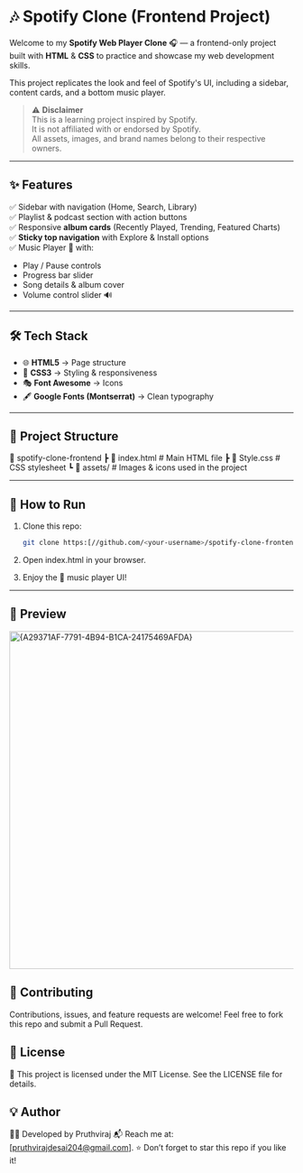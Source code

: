 # 🎶 Spotify Clone (Frontend Project)

Welcome to my **Spotify Web Player Clone** 🎧 — a frontend-only project built with **HTML** & **CSS** to practice and showcase my web development skills.  

This project replicates the look and feel of Spotify's UI, including a sidebar, content cards, and a bottom music player.  

> ⚠️ **Disclaimer**  
> This is a learning project inspired by Spotify.  
> It is not affiliated with or endorsed by Spotify.  
> All assets, images, and brand names belong to their respective owners.  

---

## ✨ Features
✅ Sidebar with navigation (Home, Search, Library)  
✅ Playlist & podcast section with action buttons  
✅ Responsive **album cards** (Recently Played, Trending, Featured Charts)  
✅ **Sticky top navigation** with Explore & Install options  
✅ Music Player 🎵 with:  
   - Play / Pause controls  
   - Progress bar slider  
   - Song details & album cover  
   - Volume control slider 🔊  

---

## 🛠️ Tech Stack
- 🌐 **HTML5** → Page structure  
- 🎨 **CSS3** → Styling & responsiveness  
- 🎭 **Font Awesome** → Icons  
- 🖋️ **Google Fonts (Montserrat)** → Clean typography  

---

## 📂 Project Structure
📁 spotify-clone-frontend
┣ 📜 index.html # Main HTML file
┣ 📜 Style.css # CSS stylesheet
┗ 📂 assets/ # Images & icons used in the project

---

## 🚀 How to Run
1. Clone this repo:
   ```bash
   git clone https:[//github.com/<your-username>/spotify-clone-frontend.git](https://github.com/PruthviDev-7/spotify-clone-frontend.git)
2. Open index.html in your browser.

3. Enjoy the 🎵 music player UI!

---
   
## 📸 Preview
<img width="942" height="599" alt="{A29371AF-7791-4B94-B1CA-24175469AFDA}" src="https://github.com/user-attachments/assets/d625a7ca-a7ab-4660-a704-ae3f4809952d" />

## 🤝 Contributing

Contributions, issues, and feature requests are welcome!
Feel free to fork this repo and submit a Pull Request.
## 📜 License

📝 This project is licensed under the MIT License.
See the LICENSE
 file for details.
## 💡 Author

👨‍💻 Developed by Pruthviraj
📬 Reach me at: [pruthvirajdesai204@gmail.com].
⭐ Don’t forget to star this repo if you like it!
